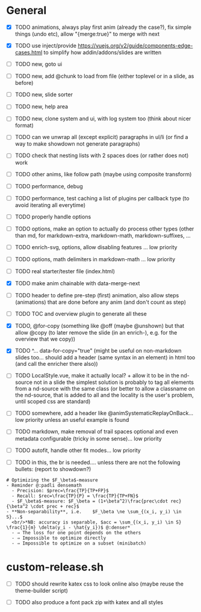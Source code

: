 # General

- [x] TODO animations, always play first anim (already the case?), fix simple things (undo etc), allow "{merge:true}" to merge with next

- [x] TODO use inject/provide https://vuejs.org/v2/guide/components-edge-cases.html to simplify how addin/addons/slides are written

- [ ] TODO new, goto ui

- [ ] TODO new, add @chunk to load from file (either toplevel or in a slide, as before)

- [ ] TODO new, slide sorter

- [ ] TODO new, help area

- [ ] TODO new, clone system and ui, with log system too (think about nicer format)

- [ ] TODO can we unwrap all (except explicit) paragraphs in ul/li (or find a way to make showdown not generate paragraphs)

- [ ] TODO check that nesting lists with 2 spaces does (or rather does not) work

- [ ] TODO other anims, like follow path (maybe using composite transform)

- [ ] TODO performance, debug

- [ ] TODO performance, test caching a list of plugins per callback type (to avoid iterating all everytime)

- [ ] TODO properly handle options

- [ ] TODO options, make an option to actually do process other types (other than md, for markdown-extra, markdown-math, markdown-suffixes, ...

- [ ] TODO enrich-svg, options, allow disabling features ... low priority

- [ ] TODO options, math delimiters in markdown-math ... low priority

- [ ] TODO real starter/tester file (index.html)

- [x] TODO make anim chainable with data-merge-next

- [ ] TODO header to define pre-step (first) animation, also allow steps (animations) that are done before any anim (and don't count as step)

- [ ] TODO TOC and overview plugin to generate all these

- [x] TODO, @for-copy (something like @off (maybe @unshown) but that allow @copy (to later remove the slide (in an enrich-), e.g. for the overview that we copy))

- [x] TODO ^...  data-for-copy="true" (might be useful on non-markdown slides too... should add a header (same syntax in an element) in html too (and call the enricher there also))

- [ ] TODO LocalStyle.vue, make it actually local? + allow it to be in the nd-source not in a slide
      the simplest solution is probably to tag all elements from a nd-source with the same class (or better to allow a classname on the nd-source, that is added to all and the locality is the user's problem, until scoped css are standard)

- [ ] TODO somewhere, add a header like @animSystematicReplayOnBack... low priority unless an useful example is found

- [ ] TODO markdown, make removal of trail spaces optional and even metadata configurable (tricky in some sense)... low priority

- [ ] TODO autofit, handle other fit modes... low priority

- [ ] TODO in this, the br is needed.... unless there are not the following bullets: (report to showdown?)

~~~
# Optimizing the $F_\beta$-measure
- Reminder @:padli densemath
  - Precision: $prec=\frac{TP}{TP+FP}$
  - Recall: $rec=\frac{TP}{P} = \frac{TP}{TP+FN}$
  - $F_\beta$-measure: $F_\beta = (1+\beta^2)\frac{prec\cdot rec}{\beta^2 \cdot prec + rec}$
- **Non-separability**, i.e.    $F_\beta \ne \sum_{(x_i, y_i) \in S}...$
  <br/>*NB: accuracy is separable, $acc = \sum_{(x_i, y_i) \in S} \frac{1}{m} \delta(y_i - \hat{y_i})$ @:denser*
  - ⇒ The loss for one point depends on the others
  - ⇒ Impossible to optimize directly
  - ⇒ Impossible to optimize on a subset (minibatch)
~~~

# custom-release.sh

- [ ] TODO should rewrite katex css to look online also (maybe reuse the theme-builder script)

- [ ] TODO also produce a font pack zip with katex and all styles
